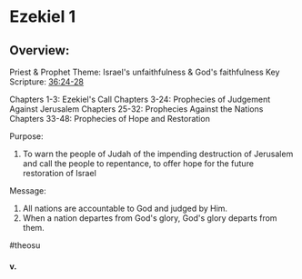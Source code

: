 # Ezekiel 1

## Overview:
Priest & Prophet
Theme: Israel's unfaithfulness & God's faithfulness
Key Scripture: [36:24-28](Ezekiel36#v.26)

Chapters 1-3: Ezekiel's Call
Chapters 3-24: Prophecies of Judgement Against Jerusalem
Chapters 25-32: Prophecies Against the Nations
Chapters 33-48: Prophecies of Hope and Restoration

Purpose:
1. To warn the people of Judah of the impending destruction of Jerusalem and call the people to repentance, to offer hope for the future restoration of Israel

Message:
1. All nations are accountable to God and judged by Him.
2. When a nation departes from God's glory, God's glory departs from them.

#theosu 

#### v.
>



